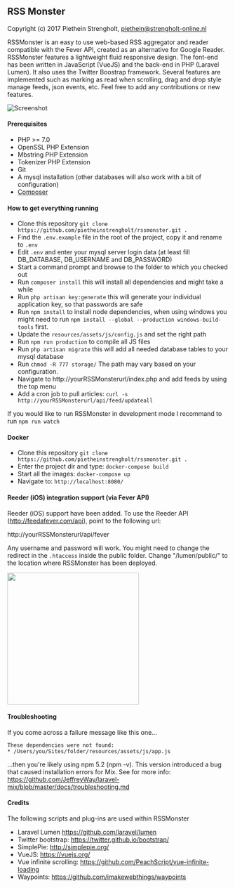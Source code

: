 ## RSS Monster

Copyright (c) 2017 Piethein Strengholt, piethein@strengholt-online.nl

RSSMonster is an easy to use web-based RSS aggregator and reader compatible with the Fever API, created as an alternative for Google Reader.
RSSMonster features a lightweight fluid responsive design. The font-end has been written in JavaScript (VueJS) and the back-end in PHP (Laravel Lumen). It also uses the Twitter Boostrap framework. Several features are implemented such as marking as read when scrolling, drag and drop style manage feeds, json events, etc. Feel free to add any contributions or new features.

![Screenshot](resources/assets/images/screenshots/screenshot01.png)

#### Prerequisites
* PHP >= 7.0
* OpenSSL PHP Extension
* Mbstring PHP Extension
* Tokenizer PHP Extension
* Git
* A mysql installation (other databases will also work with a bit of configuration)
* [Composer](https://getcomposer.org/)

#### How to get everything running
* Clone this repository `git clone https://github.com/pietheinstrengholt/rssmonster.git .`
* Find the `.env.example` file in the root of the project, copy it and rename to `.env`
* Edit `.env` and enter your mysql server login data (at least fill DB_DATABASE, DB_USERNAME and DB_PASSWORD)
* Start a command prompt and browse to the folder to which you checked out
* Run `composer install` this will install all dependencies and might take a while
* Run `php artisan key:generate` this will generate your individual application key, so that passwords are safe
* Run `npm install` to install node dependencies, when using windows you might need to run `npm install --global --production windows-build-tools` first.
* Update the `resources/assets/js/config.js` and set the right path
* Run `npm run production` to compile all JS files
* Run `php artisan migrate` this will add all needed database tables to your mysql database
* Run `chmod -R 777 storage/`
The path may vary based on your configuration.
* Navigate to http://yourRSSMonsterurl/index.php and add feeds by using the top menu
* Add a cron job to pull articles: `curl -s http://yourRSSMonsterurl/api/feed/updateall`

If you would like to run RSSMonster in development mode I recommand to run `npm run watch`

#### Docker
* Clone this repository `git clone https://github.com/pietheinstrengholt/rssmonster.git .`
* Enter the project dir and type: `docker-compose build`
* Start all the images: `docker-compose up`
* Navigate to: `http://localhost:8080/`

#### Reeder (iOS) integration support (via Fever API)
Reeder (iOS) support have been added. To use the Reeder API (http://feedafever.com/api), point to the following url:

http://yourRSSMonsterurl/api/fever

Any username and password will work.
You might need to change the redirect in the `.htaccess` inside the public folder.
Change "/lumen/public/" to the location where RSSMonster has been deployed.

<img src="http://www.strengholt-online.nl/wp-content/uploads/2016/fever.png" width="300px">


#### Troubleshooting
If you come across a failure message like this one...

```
These dependencies were not found:
* /Users/you/Sites/folder/resources/assets/js/app.js
```
...then you're likely using npm 5.2 (npm -v). This version introduced a bug that caused installation errors for Mix. See for more info: https://github.com/JeffreyWay/laravel-mix/blob/master/docs/troubleshooting.md

#### Credits

The following scripts and plug-ins are used within RSSMonster

* Laravel Lumen https://github.com/laravel/lumen
* Twitter bootstrap: https://twitter.github.io/bootstrap/
* SimplePie: http://simplepie.org/
* VueJS: https://vuejs.org/
* Vue infinite scrolling: https://github.com/PeachScript/vue-infinite-loading
* Waypoints: https://github.com/imakewebthings/waypoints
